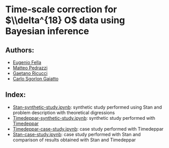 # Time-scale correction for $\\delta^{18} O$ data using Bayesian inference

## Authors:
- [Eugenio Fella](https://github.com/eugeniofella)
- [Matteo Pedrazzi](https://github.com/matteopedrazzi)
- [Gaetano Ricucci](https://github.com/gae-ric)
- [Carlo Sgorlon Gaiatto](https://github.com/carlosgorlongaiatto)

## Index:
- [Stan-synthetic-study.ipynb](Project/Stan-synthetic-study.ipynb): synthetic study performed using Stan and problem description with theoretical digressions
- [Timedeppar-synthetic-study.ipynb](Project/Timedeppar-synthetic-study.ipynb): synthetic study performed with [Timedeppar](https://cran.r-project.org/web/packages/timedeppar/index.html)
- [Timedeppar-case-study.ipynb](Project/Timedeppar-case-study.ipynb): case study performed with Timedeppar
- [Stan-case-study.ipynb](Project/Stan-case-study.ipynb): case study performed with Stan and comparison of results obtained with Stan and Timedeppar
